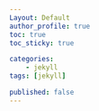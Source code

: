 ```yaml
---
Layout: Default
author_profile: true
toc: true
toc_sticky: true

categories:
    - jekyll
tags: [jekyll]

published: false
---
```



